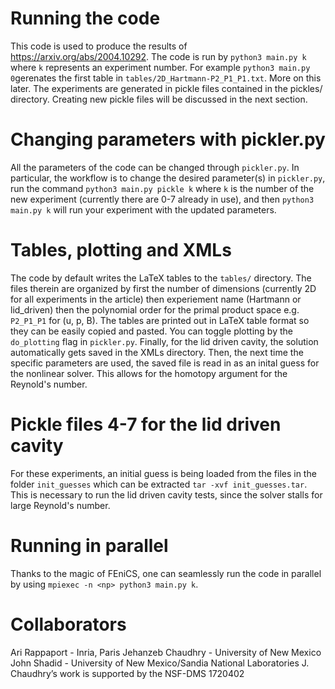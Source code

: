 # Running the code
This code is used to produce the results of https://arxiv.org/abs/2004.10292.
The code is run by `python3 main.py k` where `k` represents an experiment
number. For example `python3 main.py 0`gerenates the first table in
`tables/2D_Hartmann-P2_P1_P1.txt`. More on this later. The experiments are
generated in pickle files contained in the pickles/ directory. Creating new
pickle files will be discussed in the next section.

# Changing parameters with pickler.py
All the parameters of the code can be changed through `pickler.py`. In
particular, the workflow is to change the desired parameter(s) in `pickler.py`,
run the command ```python3 main.py pickle k``` where `k` is the number of the
new experiment (currently there are 0-7 already in use), and then `python3
main.py k` will run your experiment with the updated parameters.

# Tables, plotting and XMLs
The code by default writes the LaTeX tables to the `tables/` directory. The
files therein are organized by first the number of dimensions (currently 2D for
all experiments in the article) then experiement name (Hartmann or lid_driven)
then the polynomial order for the primal product space e.g. `P2_P1_P1` for (u,
p, B). The tables are printed out in LaTeX table format so they can be easily
copied and pasted. You can toggle plotting by the `do_plotting` flag in
`pickler.py`. Finally, for the lid driven cavity, the solution automatically
gets saved in the XMLs directory. Then, the next time the specific parameters
are used, the saved file is read in as an inital guess for the nonlinear
solver. This allows for the homotopy argument for the Reynold's number.

# Pickle files 4-7 for the lid driven cavity
For these experiments, an initial guess is being loaded from the files in the
folder `init_guesses` which can be extracted `tar -xvf init_guesses.tar`.  This
is necessary to run the lid driven cavity tests, since the solver stalls for
large Reynold's number.

# Running in parallel
Thanks to the magic of FEniCS, one can seamlessly run the code in parallel by
using `mpiexec -n <np> python3 main.py k`.

# Collaborators
Ari Rappaport - Inria, Paris
Jehanzeb Chaudhry - University of New Mexico
John Shadid - University of New Mexico/Sandia National Laboratories
J. Chaudhry’s work is supported by the NSF-DMS 1720402
